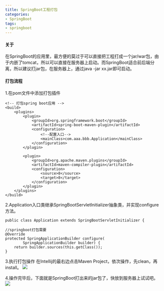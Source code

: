 ```yaml
---
title: SpringBoot工程打包
categories: 
- SpringBoot
tags:
- springboot
---
```

#### 关于
在SpringBoot的应用里，最方便的莫过于可以直接把工程打成一个jar/war包，由于内嵌了tomcat，所以可以直接在服务器上启动。而SpringBoot适合前后端分离，所以建议打jar包，在服务器上，通过java -jar xx.jar即可启动。

#### 打包流程
1.在pom文件中添加打包插件
```
<!-- 打包spring boot应用 -->
<build>
    <plugins>
        <plugin>
            <groupId>org.springframework.boot</groupId>
            <artifactId>spring-boot-maven-plugin</artifactId>
            <configuration>
                <!--配置入口-->
                <mainClass>com.aaa.bbb.Application</mainClass>
            </configuration>
        </plugin>

        <plugin>
            <groupId>org.apache.maven.plugins</groupId>
            <artifactId>maven-compiler-plugin</artifactId>
            <configuration>
                <source>8</source>
                <target>8</target>
            </configuration>
        </plugin>
    </plugins>
</build>
```

2.Application入口类继承SpringBootServletInitializer抽象类，并实现configure方法。
```
public class Application extends SpringBootServletInitializer {
    
//springboot打包需要
@Override
protected SpringApplicationBuilder configure(
        SpringApplicationBuilder builder) {
    return builder.sources(this.getClass());
}  
```

3.执行打包操作
在Intellij的最右边点击Maven Project，依次操作，先clean，再install。
![](https://note.youdao.com/yws/public/resource/deb65d9809f64da2cf633488c0b702bd/xmlnote/9E3857C801964118BBBF329D26499802/8343)

4.操作完毕后，下面就是SpringBoot打出来的jar包了，快放到服务器上试试吧。
![](https://note.youdao.com/yws/public/resource/deb65d9809f64da2cf633488c0b702bd/xmlnote/FBA518621143446C88C240A3128926F5/8348)

